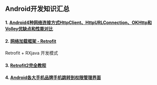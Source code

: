 

##  Android开发知识汇总

#### 1. [Android4种网络连接方式HttpClient、HttpURLConnection、OKHttp和Volley优缺点和性能对比](https://blog.csdn.net/zhangcanyan/article/details/51793951)

#### 2. [网络加载框架 - Retrofit](https://www.jianshu.com/p/0fda3132cf98)

  Retrofit + RXjava 开发模式

#### 3. [Retrofit2完全教程](https://www.jianshu.com/p/308f3c54abdd)

#### 4. [Android各大手机品牌手机跳转到权限管理界面](https://blog.csdn.net/qq_35100676/article/details/74977897)




